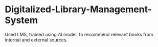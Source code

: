 # Digitalized-Library-Management-System
Used LMS, trained using AI model, to recommend relevant books from internal and external sources. 

